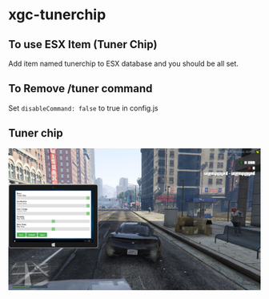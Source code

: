 # xgc-tunerchip

## To use ESX Item (Tuner Chip)
Add item named tunerchip to ESX database and you should be all set.

## To Remove /tuner command
Set `disableCommand: false` to true in config.js

## Tuner chip
![alt text](/ui/screenshot.png)

